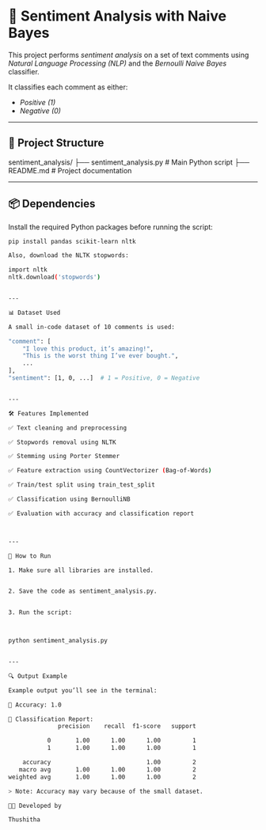 # 🧠 Sentiment Analysis with Naive Bayes

This project performs *sentiment analysis* on a set of text comments using *Natural Language Processing (NLP)* and the *Bernoulli Naive Bayes* classifier.

It classifies each comment as either:
- *Positive (1)*
- *Negative (0)*

---

## 📁 Project Structure

sentiment_analysis/ ├── sentiment_analysis.py      # Main Python script ├── README.md                  # Project documentation

---

## 📦 Dependencies

Install the required Python packages before running the script:

```bash
pip install pandas scikit-learn nltk

Also, download the NLTK stopwords:

import nltk
nltk.download('stopwords')


---

📊 Dataset Used

A small in-code dataset of 10 comments is used:

"comment": [
    "I love this product, it’s amazing!",
    "This is the worst thing I’ve ever bought.",
    ...
],
"sentiment": [1, 0, ...]  # 1 = Positive, 0 = Negative


---

🛠 Features Implemented

✅ Text cleaning and preprocessing

✅ Stopwords removal using NLTK

✅ Stemming using Porter Stemmer

✅ Feature extraction using CountVectorizer (Bag-of-Words)

✅ Train/test split using train_test_split

✅ Classification using BernoulliNB

✅ Evaluation with accuracy and classification report



---

🚀 How to Run

1. Make sure all libraries are installed.


2. Save the code as sentiment_analysis.py.


3. Run the script:



python sentiment_analysis.py


---

🔍 Output Example

Example output you’ll see in the terminal:

🔹 Accuracy: 1.0

🔹 Classification Report:
              precision    recall  f1-score   support

           0       1.00      1.00      1.00         1
           1       1.00      1.00      1.00         1

    accuracy                           1.00         2
   macro avg       1.00      1.00      1.00         2
weighted avg       1.00      1.00      1.00         2

> Note: Accuracy may vary because of the small dataset.

👩‍💻 Developed by

Thushitha
